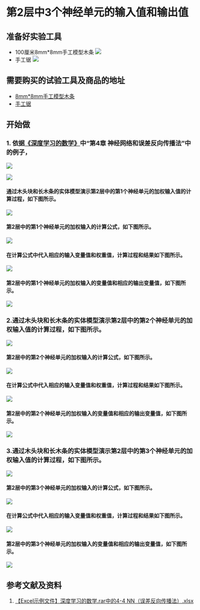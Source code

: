 # 第2层中3个神经单元的输入值和输出值

## 准备好实验工具

- 100厘米8mm*8mm手工模型木条
![](/images/体验神经网络中的数学原理/第2层中3个神经单元的输入值和输出值/8mm手工模型木条.jpg)
- 手工锯
![](/images/体验神经网络中的数学原理/第2层中3个神经单元的输入值和输出值/手工锯.jpg)

## 需要购买的试验工具及商品的地址

- [8mm*8mm手工模型木条](https://item.taobao.com/item.htm?spm=a1z09.2.0.0.7f642e8dJTGJWM&id=543446811425&_u=3c6ncud14e3)
- [手工锯](https://detail.tmall.com/item.htm?id=525869238835&spm=a1z09.2.0.0.46d82e8dlFtmf6&_u=qc6ncud3ffd)

## 开始做

### 1. 依据[《深度学习的数学》](https://www.ituring.com.cn/book/2593)中“第4章 神经网络和误差反向传播法”中的例子，

![](/images/体验神经网络中的数学原理/第2层中3个神经单元的输入值和输出值/0a0.jpg)

![](/images/体验神经网络中的数学原理/第2层中3个神经单元的输入值和输出值/1a00.jpg)

#### 通过木头块和长木条的实体模型演示第2层中的第1个神经单元的加权输入值的计算过程，如下图所示。

![](/images/体验神经网络中的数学原理/第2层中3个神经单元的输入值和输出值/1a0.jpg)

#### 第2层中的第1个神经单元的加权输入的计算公式，如下图所示。

![](/images/体验神经网络中的数学原理/第2层中3个神经单元的输入值和输出值/1a1.jpg)

#### 在计算公式中代入相应的输入变量值和权重值，计算过程和结果如下图所示。

![](/images/体验神经网络中的数学原理/第2层中3个神经单元的输入值和输出值/1a2.jpg)

#### 第2层中的第1个神经单元的加权输入的变量值和相应的输出变量值，如下图所示。

![](/images/体验神经网络中的数学原理/第2层中3个神经单元的输入值和输出值/1a3.jpg)

### 2.通过木头块和长木条的实体模型演示第2层中的第2个神经单元的加权输入值的计算过程，如下图所示。

![](/images/体验神经网络中的数学原理/第2层中3个神经单元的输入值和输出值/2a0.jpg)

#### 第2层中的第2个神经单元的加权输入的计算公式，如下图所示。

![](/images/体验神经网络中的数学原理/第2层中3个神经单元的输入值和输出值/2a1.jpg)

#### 在计算公式中代入相应的输入变量值和权重值，计算过程和结果如下图所示。

![](/images/体验神经网络中的数学原理/第2层中3个神经单元的输入值和输出值/2a2.jpg)

#### 第2层中的第2个神经单元的加权输入的变量值和相应的输出变量值，如下图所示。

![](/images/体验神经网络中的数学原理/第2层中3个神经单元的输入值和输出值/2a3.jpg)

### 3.通过木头块和长木条的实体模型演示第2层中的第3个神经单元的加权输入值的计算过程，如下图所示。

![](/images/体验神经网络中的数学原理/第2层中3个神经单元的输入值和输出值/3a0.jpg)

#### 第2层中的第3个神经单元的加权输入的计算公式，如下图所示。

![](/images/体验神经网络中的数学原理/第2层中3个神经单元的输入值和输出值/3a1.jpg)

#### 在计算公式中代入相应的输入变量值和权重值，计算过程和结果如下图所示。

![](/images/体验神经网络中的数学原理/第2层中3个神经单元的输入值和输出值/3a2.jpg)

#### 第2层中的第3个神经单元的加权输入的变量值和相应的输出变量值，如下图所示。

![](/images/体验神经网络中的数学原理/第2层中3个神经单元的输入值和输出值/3a3.jpg)


## 参考文献及资料

1. [【Excel示例文件】深度学习的数学.rar中的4-4 NN（误差反向传播法）.xlsx](http://www.ituring.com.cn/book/2593)